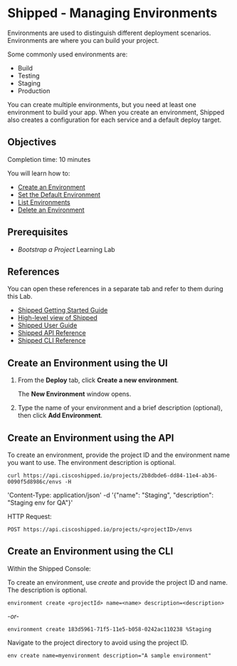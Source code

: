 # Shipped - Managing Environments
Environments are used to distinguish different deployment scenarios. Environments are where you can build your project.

Some commonly used environments are:

- Build
- Testing
- Staging
- Production

You can create multiple environments, but you need at least one environment to build your app. When you create an environment, Shipped also creates a configuration for each service and a default deploy target.

## Objectives
Completion time: 10 minutes

You will learn how to:

- <a href="#create">Create an Environment</a>
- <a href="2.md">Set the Default Environment</a>
- <a href="3.md">List Environments</a>
- <a href="4.md">Delete an Environment</a>




## Prerequisites

- *Bootstrap a Project* Learning Lab


## References
You can open these references in a separate tab and refer to them during this Lab.


- <a href="https://developer.cisco.com/site/shipped/" target="_blank">Shipped Getting Started Guide</a>  
- <a href="https://cisco.jiveon.com/docs/DOC-811787" target="_blank">High-level view of Shipped</a> 
- <a href="https://developer.cisco.com/site/shipped/" target="_blank">Shipped User Guide</a>  
- <a href="https://ciscoshipped.io/shipped/api-docs/build/index.html" target="_blank">Shipped API Reference</a>  
- <a href="https://developer.cisco.com/site/shipped/" target="_blank">Shipped CLI Reference</a>  



<a name="create"></a>
## Create an Environment using the UI


1. From the **Deploy** tab, click **Create a new environment**.

	The **New Environment** window opens.

2. Type the name of your environment and a brief description (optional), then click **Add Environment**.




## Create an Environment using the API

To create an environment, provide the project ID and the environment name you want to use. The environment description is optional.

	curl https://api.ciscoshipped.io/projects/2b8dbde6-dd84-11e4-ab36-0090f5d8986c/envs -H
'Content-Type: application/json' -d '{"name": "Staging", "description": "Staging env for QA"}'

HTTP Request:

	POST https://api.ciscoshipped.io/projects/<projectID>/envs




## Create an Environment using the CLI

Within the Shipped Console:

To create an environment, use *create* and provide the project ID and name. The description is optional.

	environment create <projectId> name=<name> description=<description>

*-or-*

	environment create 183d5961-71f5-11e5-b058-0242ac110238 %Staging


Navigate to the project directory to avoid using the project ID.

	env create name=myenvironment description="A sample environment"
